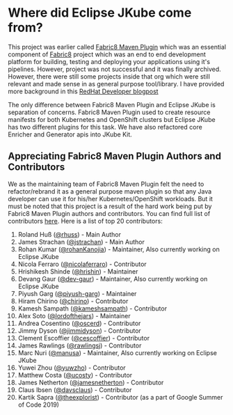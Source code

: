 # Where did Eclipse JKube come from?

This project was earlier called [Fabric8 Maven Plugin](https://github.com/fabric8io/fabric8-maven-plugin) which was an essential component of [Fabric8](http://fabric8.io/) project which was an end to end development platform for building, testing and deploying your applications using it's pipelines. However, project was not successful and it was finally archived. However, there were still some projects inside that org which were still relevant and made sense in as general purpose tool/library. I have provided more background in this [RedHat Developer blogpost](https://developers.redhat.com/blog/2020/01/28/introduction-to-eclipse-jkube-java-tooling-for-kubernetes-and-red-hat-openshift/#Background)

The only difference between Fabric8 Maven Plugin and Eclipse JKube is separation of concerns. Fabric8 Maven Plugin used to create resource manifests for both Kubernetes and OpenShift clusters but Eclipse JKube has two different plugins for this task. We have also refactored core Enricher and Generator apis into JKube Kit.

## Appreciating Fabric8 Maven Plugin Authors and Contributors

We as the maintaining team of Fabric8 Maven Plugin felt the need to refactor/rebrand it as a general purpose maven plugin so that any Java developer can use it for his/her Kubernetes/OpenShift workloads. But it must be noted that this project is a result of the hard work being put by Fabric8 Maven Plugin authors and contributors. You can find full list of contributors [here](https://github.com/fabric8io/fabric8-maven-plugin/graphs/contributors). Here is a list of top 20 contributors:

1. Roland Huß ([@rhuss](https://github.com/rhuss)) - Main Author
2. James Strachan ([@jstrachan](https://github.com/jstrachan)) - Main Author
3. Rohan Kumar ([@rohanKanojia](https://github.com/rohanKanojia)) - Maintainer, Also currently working on Eclipse JKube
4. Nicola Ferraro ([@nicolaferraro](https://github.com/nicolaferraro)) - Contributor
5. Hrishikesh Shinde ([@hrishin](https://github.com/hrishin)) - Maintainer
6. Devang Gaur ([@dev-gaur](https://github.com/dev-gaur)) - Maintainer, Also currently working on Eclipse JKube
7. Piyush Garg ([@piyush-garg](https://github.com/piyush-garg)) - Maintainer
8. Hiram Chirino ([@chirino](https://github.com/chirino)) - Contributor
9. Kamesh Sampath ([@kameshsampath](https://github.com/kameshsampath)) - Contributor
10. Alex Soto ([@lordofthejars](https://github.com/lordofthejars)) - Maintainer
11. Andrea Cosentino ([@oscerd](https://github.com/oscerd)) - Contributor
12. Jimmy Dyson ([@jimmidyson](https://github.com/jimmydyson)) - Contributor
13. Clement Escoffier ([@cescoffier](https://github.com/cescoffier)) - Contributor
14. James Rawlings ([@rawlingsj](https://github.com/rawlingsj)) - Contributor
15. Marc Nuri ([@manusa](https://github.com/manusa)) - Maintainer, Also currently working on Eclipse JKube
16. Yuwei Zhou ([@yuwzho](https://github.com/yuwzho)) - Contributor
17. Matthew Costa ([@ucosty](https://github.com/ucosty)) - Contributor
18. James Netherton ([@jamesnetherton](https://github.com/jamesnetherton)) - Contributor
19. Claus Ibsen ([@davsclaus](https://github.com/davsclaus)) - Contributor
20. Kartik Sapra ([@theexplorist](https://github.com/theexplorist)) - Contributor (as a part of Google Summer of Code 2019)

